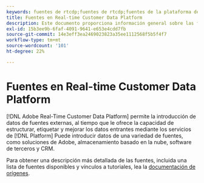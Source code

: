 ```yaml
---
keywords: fuentes de rtcdp;fuentes de rtcdp;fuentes de la plataforma de datos del cliente en tiempo real
title: Fuentes en Real-time Customer Data Platform
description: Este documento proporciona información general sobre las fuentes en Adobe Real-time Customer Data Platform
exl-id: 15b3ee9b-6faf-4091-9641-e653e4cdd7fb
source-git-commit: 14e3eff3ea2469023823a35ee1112568f5b5f4f7
workflow-type: tm+mt
source-wordcount: '101'
ht-degree: 22%

---
```


# Fuentes en Real-time Customer Data Platform

[!DNL Adobe Real-Time Customer Data Platform] permite la introducción de datos de fuentes externas, al tiempo que le ofrece la capacidad de estructurar, etiquetar y mejorar los datos entrantes mediante los servicios de [!DNL Platform] Puede introducir datos de una variedad de fuentes, como soluciones de Adobe, almacenamiento basado en la nube, software de terceros y CRM.

Para obtener una descripción más detallada de las fuentes, incluida una lista de fuentes disponibles y vínculos a tutoriales, lea la [documentación de orígenes](../../sources/home.md).
